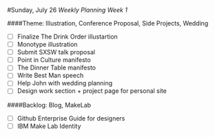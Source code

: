 #Sunday, July 26
*Weekly Planning Week 1*

####Theme: Illustration, Conference Proposal, Side Projects, Wedding
* [ ] Finalize The Drink Order illustartion
* [ ] Monotype illustration
* [ ] Submit SXSW talk proposal
* [ ] Point in Culture manifesto
* [ ] The Dinner Table manifesto
* [ ] Write Best Man speech
* [ ] Help John with wedding planning
* [ ] Design work section + project page for personal site

####Backlog: Blog, MakeLab

* [ ] Github Enterprise Guide for designers
* [ ] IBM Make Lab Identity